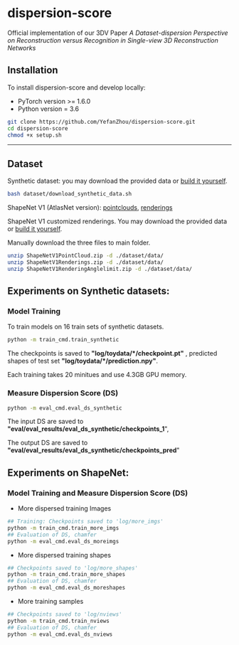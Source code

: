 # dispersion-score



Official implementation of our 3DV Paper *A Dataset-dispersion Perspective on Reconstruction versus Recognition in Single-view 3D Reconstruction Networks* 

## Installation

To install dispersion-score and develop locally:

- PyTorch version >= 1.6.0
- Python version = 3.6

```bash
git clone https://github.com/YefanZhou/dispersion-score.git
cd dispersion-score
chmod +x setup.sh 
```

------

## Dataset

Synthetic dataset: you may download the provided data or [build it yourself](https://github.com/YefanZhou/dispersion-score/tree/main/dataset/synthetic_data).

```bash
bash dataset/download_synthetic_data.sh
```

ShapeNet V1 (AtlasNet version): [pointclouds](https://drive.google.com/file/d/1MMCYOqSalz77dduKahqDEQKFP9aCvUCy/view?usp=sharing), [renderings](https://drive.google.com/file/d/153nd1oUd5ONnP8AoXaU8IZunskd5LEvB/view?usp=sharing)  

ShapeNet V1 customized renderings. You may download the provided data or [build it yourself](https://github.com/YefanZhou/dispersion-score/tree/main/dataset/data).

Manually download the three files to main folder.

```bash
unzip ShapeNetV1PointCloud.zip -d ./dataset/data/
unzip ShapeNetV1Renderings.zip -d ./dataset/data/
unzip ShapeNetV1RenderingAnglelimit.zip -d ./dataset/data/
```

## Experiments on Synthetic datasets:

### Model Training 

To train models on 16 train sets of  synthetic datasets.

```bash
python -m train_cmd.train_synthetic
```

The checkpoints is saved to **"log/toydata/*/checkpoint.pt"** ,  predicted shapes of test set **"log/toydata/*/prediction.npy"**. 

Each training takes 20 minitues and use 4.3GB GPU memory. 

### Measure Dispersion Score (DS)

```bash
python -m eval_cmd.eval_ds_synthetic
```

The input DS are saved to **"eval/eval_results/eval_ds_synthetic/checkpoints_1**", 

The output DS are saved to **"eval/eval_results/eval_ds_synthetic/checkpoints_pred**"



## Experiments on ShapeNet:

### Model Training and Measure Dispersion Score (DS)

- More dispersed training Images 

```bash
## Training: Checkpoints saved to 'log/more_imgs'
python -m train_cmd.train_more_imgs
## Evaluation of DS, chamfer
python -m eval_cmd.eval_ds_moreimgs
```

- More dispersed training shapes

```bash
## Checkpoints saved to 'log/more_shapes'
python -m train_cmd.train_more_shapes
## Evaluation of DS, chamfer
python -m eval_cmd.eval_ds_moreshapes
```

- More training samples

```bash
## Checkpoints saved to 'log/nviews'
python -m train_cmd.train_nviews
## Evaluation of DS, chamfer
python -m eval_cmd.eval_ds_nviews
```






